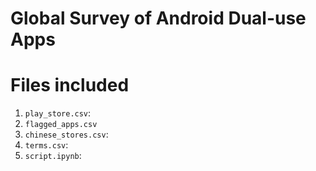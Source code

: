 # Global Survey of Android Dual-use Apps

# Files included
1. `play_store.csv`: 
2. `flagged_apps.csv`
3. `chinese_stores.csv`: 
4. `terms.csv`: 
5. `script.ipynb`: 
